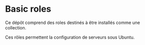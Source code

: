 # Basic roles

Ce dépôt comprend des roles destinés à être installés comme une collection.

Ces rôles permettent la configuration de serveurs sous Ubuntu.

